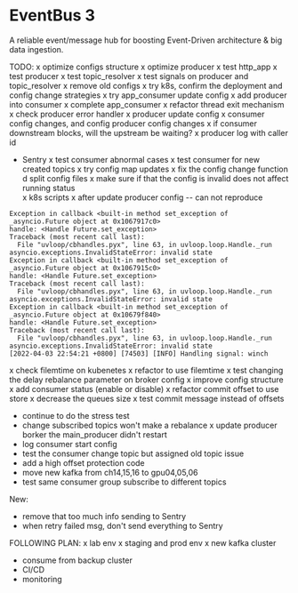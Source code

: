 # EventBus 3
A reliable event/message hub for boosting Event-Driven architecture &amp; big data ingestion.

TODO:
x optimize configs structure
x optimize producer
x test http_app
x test producer
x test topic_resolver
x test signals on producer and topic_resolver 
x remove old configs
x try k8s, confirm the deployment and config change strategies
x try app_consumer update config
x add producer into consumer 
x complete app_consumer
x refactor thread exit mechanism
x check producer error handler
x producer update config 
x consumer config changes, and config producer config changes
x if consumer downstream blocks, will the upstream be waiting? 
x producer log with caller id
- Sentry
x test consumer abnormal cases
x test consumer for new created topics
x try config map updates
x fix the config change function
  d split config files
  x make sure if that the config is invalid does not affect running status    
x k8s scripts
x after update producer config -- can not reproduce
```shell
Exception in callback <built-in method set_exception of _asyncio.Future object at 0x1067917c0>
handle: <Handle Future.set_exception>
Traceback (most recent call last):
  File "uvloop/cbhandles.pyx", line 63, in uvloop.loop.Handle._run
asyncio.exceptions.InvalidStateError: invalid state
Exception in callback <built-in method set_exception of _asyncio.Future object at 0x1067915c0>
handle: <Handle Future.set_exception>
Traceback (most recent call last):
  File "uvloop/cbhandles.pyx", line 63, in uvloop.loop.Handle._run
asyncio.exceptions.InvalidStateError: invalid state
Exception in callback <built-in method set_exception of _asyncio.Future object at 0x10679f840>
handle: <Handle Future.set_exception>
Traceback (most recent call last):
  File "uvloop/cbhandles.pyx", line 63, in uvloop.loop.Handle._run
asyncio.exceptions.InvalidStateError: invalid state
[2022-04-03 22:54:21 +0800] [74503] [INFO] Handling signal: winch
```
x check filemtime on kubenetes 
x refactor to use filemtime
x test changing the delay rebalance parameter on broker config
x improve config structure
x add consumer status (enable or disable)
x refactor commit offset to use store
x decrease the queues size
x test commit message instead of offsets
- continue to do the stress test
- change subscribed topics won't make a rebalance
x update producer borker the main_producer didn't restart
- log consumer start config
- test the consumer change topic but assigned old topic issue
- add a high offset protection code
- move new kafka from ch14,15,16 to gpu04,05,06
- test same consumer group subscribe to different topics

New:
- remove that too much info sending to Sentry
- when retry failed msg, don't send everything to Sentry

FOLLOWING PLAN:
x lab env
x staging and prod env
x new kafka cluster
- consume from backup cluster
- CI/CD
- monitoring
